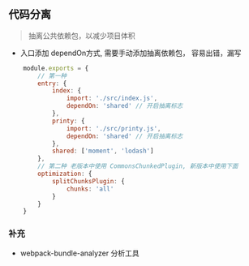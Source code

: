## 代码分离
> 抽离公共依赖包，以减少项目体积
- 入口添加 dependOn方式, 需要手动添加抽离依赖包， 容易出错，漏写
``` js
    module.exports = {
        // 第一种
        entry: {
            index: {
                import: './src/index.js',
                dependOn: 'shared' // 开启抽离标志
            },
            printy: {
                import: './src/printy.js',
                dependOn: 'shared' // 开启抽离标志
            },
            shared: ['moment', 'lodash']
        },
        // 第二种 老版本中使用 CommonsChunkedPlugin, 新版本中使用下面
        optimization: {
            splitChunksPlugin: {
                chunks: 'all'
            }
        }
    }
```

### 补充
- webpack-bundle-analyzer 分析工具